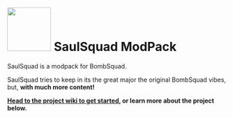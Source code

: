 <h1>
  <img src="https://1.bp.blogspot.com/-1DUZU0e_22M/XUcemophfQI/AAAAAAAAAlk/2IYmjFqzt-c4Sk4BaJSX74_9lVJIfJYcwCK4BGAYYCw/s113-pf/SZRWorksIcon.png" height="100">
  <span> SaulSquad ModPack </span>
</h1>

SaulSquad is a modpack for BombSquad.

SaulSquad tries to keep in its the great major the original BombSquad vibes, but, <b> with much more content! <b>

[Head to the project wiki to get started](https://github.com/efroemling/ballistica/wiki), or learn more about the project below.
